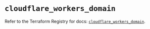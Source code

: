 # `cloudflare_workers_domain`

Refer to the Terraform Registry for docs: [`cloudflare_workers_domain`](https://registry.terraform.io/providers/cloudflare/cloudflare/4.42.0/docs/resources/workers_domain).
